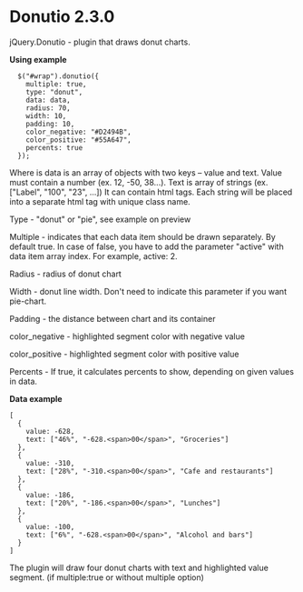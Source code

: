 Donutio 2.3.0
=====

jQuery.Donutio - plugin that draws donut charts.

**Using example**

```
  $("#wrap").donutio({
    multiple: true,
    type: "donut",
    data: data,
    radius: 70,
    width: 10,
    padding: 10,
    color_negative: "#D2494B",
    color_positive: "#55A647",
    percents: true
  });
```

Where is data is an array of objects with two keys – value and text.
Value must contain a number (ex. 12, -50, 38...).
Text is array of strings (ex. ["Label", "100", "<span>23</span>", ...])
It can contain html tags.
Each string will be placed into a separate html tag with unique class name.

Type - "donut" or "pie", see example on preview

Multiple - indicates that each data item should be drawn separately. By default true.
In case of false, you have to add the parameter "active" with data item array index.
For example, active: 2.

Radius - radius of donut chart

Width - donut line width. Don't need to indicate this parameter if you want pie-chart.

Padding - the distance between chart and its container

color_negative - highlighted segment color with negative value

color_positive - highlighted segment color with positive value

Percents - If true, it calculates percents to show, depending on given values in data.


**Data example**

```
[
  {
    value: -628,
    text: ["46%", "-628.<span>00</span>", "Groceries"]
  },
  {
    value: -310,
    text: ["28%", "-310.<span>00</span>", "Cafe and restaurants"]
  },
  {
    value: -186,
    text: ["20%", "-186.<span>00</span>", "Lunches"]
  },
  {
    value: -100,
    text: ["6%", "-628.<span>00</span>", "Alcohol and bars"]
  }
]
```

The plugin will draw four donut charts with text and highlighted value segment.
(if multiple:true or without multiple option)
